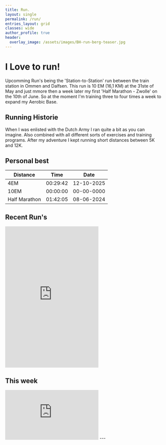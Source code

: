 ```yaml
---
title: Run.
layout: single
permalink: /run/
entries_layout: grid
classes: wide
author_profile: true
header:
  overlay_image: /assets/images/BH-run-berg-teaser.jpg
---
```


# I Love to run!

Upcomming Run's being the 'Station-to-Station' run between the train station in Ommen and Dalfsen. This run is 10 EM (16,1 KM) at the 31ste of May and just mmore then a week later my first 'Half Marathon - Zwolle' on the 10th of June. So at the moment I'm training three to four times a week to expand my Aerobic Base.

## Running Historie

When I was enlisted with the Dutch Army I ran quite a bit as you can imagine. Also combined with all different sorts of exercises and training programs. After my adventure I kept running short distances between 5K and 12K.

## Personal best

|Distance|Time|Date|
|-|-|-|
|4EM|00:29:42|12-10-2025|
|10EM|00:00:00|00-00-0000|
|Half Marathon|01:42:05|08-06-2024

## Recent Run's
<iframe height='454' width='300' frameborder='0' allowtransparency='true' scrolling='no' src='https://www.strava.com/athletes/7759071/latest-rides/9ef32ac248ca7e9276c69e06a059740f6a95969d'></iframe>

## This week

<iframe height='160' width='300' frameborder='0' allowtransparency='true' scrolling='no' src='https://www.strava.com/athletes/7759071/activity-summary/9ef32ac248ca7e9276c69e06a059740f6a95969d'></iframe>
---

